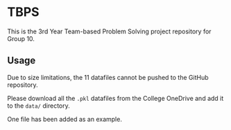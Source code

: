 # TBPS
This is the 3rd Year Team-based Problem Solving project repository for Group 10. 

Usage
---
Due to size limitations, the 11 datafiles cannot be pushed to the GitHub repository.

Please download all the `.pkl` datafiles from the College OneDrive and add it to the `data/` directory.

One file has been added as an example.